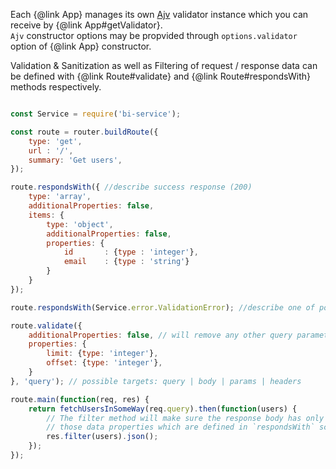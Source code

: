 
Each {@link App} manages its own [Ajv](https://github.com/epoberezkin/ajv) validator instance which you can receive by {@link App#getValidator}.  
`Ajv` constructor options may be propvided through `options.validator` option of {@link App} constructor.  

Validation & Sanitization as well as Filtering of request / response data can be defined with {@link Route#validate} and {@link Route#respondsWith} methods respectively.


```javascript

const Service = require('bi-service');

const route = router.buildRoute({
    type: 'get',
    url : '/',
    summary: 'Get users',
});

route.respondsWith({ //describe success response (200)
    type: 'array',
    additionalProperties: false,
    items: {
        type: 'object',
        additionalProperties: false,
        properties: {
            id       : {type : 'integer'},
            email    : {type : 'string'}
        }
    }
});

route.respondsWith(Service.error.ValidationError); //describe one of possible error states

route.validate({
    additionalProperties: false, // will remove any other query parameters
    properties: {
        limit: {type: 'integer'},
        offset: {type: 'integer'},
    }
}, 'query'); // possible targets: query | body | params | headers

route.main(function(req, res) {
    return fetchUsersInSomeWay(req.query).then(function(users) {
        // The filter method will make sure the response body has only
        // those data properties which are defined in `respondsWith` schema
        res.filter(users).json();
    });
});
```

